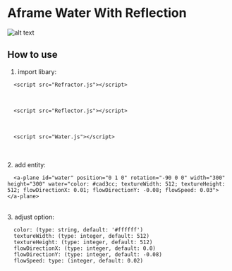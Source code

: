 # Aframe Water With Reflection

![alt text](http://url/to/img.png](https://github.com/Titans-Tech/yud_aframe_water_reflection/blob/27700705b991567e42222dd740b333df62cf2dd8/assets/images/ss.png))

## How to use

1. import libary:
```
  <script src="Refractor.js"></script>
```

<br/>

```
  <script src="Reflector.js"></script>
```

<br/>

```
  <script src="Water.js"></script>
```

<br/>

<br/>
2. add entity:

```
  <a-plane id="water" position="0 1 0" rotation="-90 0 0" width="300" height="300" water="color: #cad3cc; textureWidth: 512; textureHeight: 512; flowDirectionX: 0.01; flowDirectionY: -0.08; flowSpeed: 0.03"></a-plane>
```

<br/>
3. adjust option:

```
  color: (type: string, default: '#ffffff')
  textureWidth: (type: integer, default: 512)
  textureHeight: (type: integer, default: 512)
  flowDirectionX: (type: integer, default: 0.0)
  flowDirectionY: (type: integer, default: -0.08)
  flowSpeed: type: (integer, default: 0.02)
```
